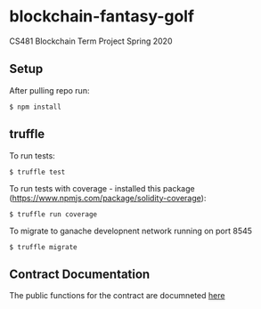 # blockchain-fantasy-golf
CS481 Blockchain Term Project Spring 2020

## Setup
After pulling repo run:
```
$ npm install
```

## truffle
To run tests:
```
$ truffle test
```

To run tests with coverage - installed this package (https://www.npmjs.com/package/solidity-coverage):
```
$ truffle run coverage
```

To migrate to ganache developnent network running on port 8545
```
$ truffle migrate
```

## Contract Documentation
The public functions for the contract are documneted [here](https://github.com/hamjared/blockchain-fantasy-golf/blob/master/documentation/League%20Smart%20Contract.md) 
